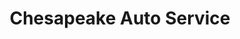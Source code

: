---
title: "Chesapeake Auto Service"
url: /rosedale/chesapeake-auto-service/
shop: Autowerkstatt
---